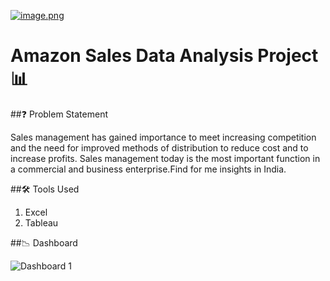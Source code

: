 

[![image.png](https://i.postimg.cc/59nmV0Fk/image.png)](https://postimg.cc/0rKSG9np)


# Amazon Sales Data Analysis Project 📊



##❓ Problem Statement

Sales management has gained importance to meet increasing competition and the need
for improved methods of distribution to reduce cost and to increase profits. Sales
management today is the most important function in a commercial and business
enterprise.Find for me insights in India.

##🛠 Tools Used
1. Excel
2. Tableau

##📉 Dashboard

![Dashboard 1](https://github.com/Pranav-S-Bhoge/Amazon-Data-Analysis-and-Visualisation-using-Tableau/assets/155958759/7babb6d2-b2a0-471f-86d0-8039a40f2984)


